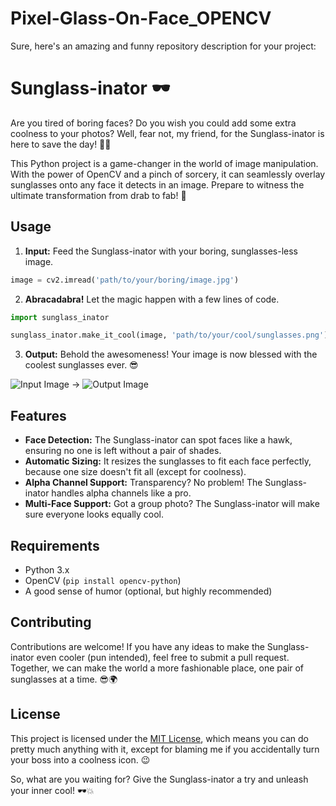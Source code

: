 # Pixel-Glass-On-Face_OPENCV
Sure, here's an amazing and funny repository description for your project:

# Sunglass-inator 🕶️

Are you tired of boring faces? Do you wish you could add some extra coolness to your photos? Well, fear not, my friend, for the Sunglass-inator is here to save the day! 🦸‍♀️

This Python project is a game-changer in the world of image manipulation. With the power of OpenCV and a pinch of sorcery, it can seamlessly overlay sunglasses onto any face it detects in an image. Prepare to witness the ultimate transformation from drab to fab! 🌟

## Usage

1. **Input:** Feed the Sunglass-inator with your boring, sunglasses-less image.

```python
image = cv2.imread('path/to/your/boring/image.jpg')
```

2. **Abracadabra!** Let the magic happen with a few lines of code.

```python
import sunglass_inator

sunglass_inator.make_it_cool(image, 'path/to/your/cool/sunglasses.png')
```

3. **Output:** Behold the awesomeness! Your image is now blessed with the coolest sunglasses ever. 😎

![Input Image](path/to/your/boring/image.jpg) → ![Output Image](path/to/your/cool/output.jpg)

## Features

- **Face Detection:** The Sunglass-inator can spot faces like a hawk, ensuring no one is left without a pair of shades.
- **Automatic Sizing:** It resizes the sunglasses to fit each face perfectly, because one size doesn't fit all (except for coolness).
- **Alpha Channel Support:** Transparency? No problem! The Sunglass-inator handles alpha channels like a pro.
- **Multi-Face Support:** Got a group photo? The Sunglass-inator will make sure everyone looks equally cool.

## Requirements

- Python 3.x
- OpenCV (`pip install opencv-python`)
- A good sense of humor (optional, but highly recommended)

## Contributing

Contributions are welcome! If you have any ideas to make the Sunglass-inator even cooler (pun intended), feel free to submit a pull request. Together, we can make the world a more fashionable place, one pair of sunglasses at a time. 😎🌍

## License

This project is licensed under the [MIT License](https://choosealicense.com/licenses/mit/), which means you can do pretty much anything with it, except for blaming me if you accidentally turn your boss into a coolness icon. 😉

So, what are you waiting for? Give the Sunglass-inator a try and unleash your inner cool! 🕶️💥
